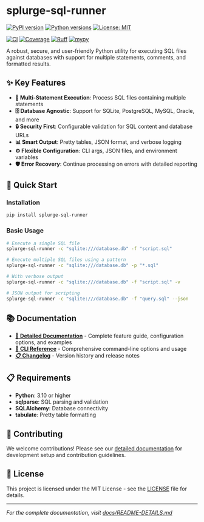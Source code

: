 # splurge-sql-runner

[![PyPI version](https://badge.fury.io/py/splurge-sql-runner.svg)](https://pypi.org/project/splurge-sql-runner/)
[![Python versions](https://img.shields.io/pypi/pyversions/splurge-sql-runner.svg)](https://pypi.org/project/splurge-sql-runner/)
[![License: MIT](https://img.shields.io/badge/License-MIT-blue.svg)](https://opensource.org/licenses/MIT)

[![CI](https://github.com/jim-schilling/splurge-sql-runner/actions/workflows/ci-quick-test.yml/badge.svg)](https://github.com/jim-schilling/splurge-sql-runner/actions/workflows/ci-quick-test.yml)
[![Coverage](https://img.shields.io/badge/coverage-93%25-brightgreen.svg)](https://github.com/jim-schilling/splurge-sql-runner)
[![Ruff](https://img.shields.io/endpoint?url=https://raw.githubusercontent.com/astral-sh/ruff/main/assets/badge/v2.json)](https://github.com/astral-sh/ruff)
[![mypy](https://img.shields.io/badge/mypy-checked-black)](https://mypy-lang.org/)


A robust, secure, and user-friendly Python utility for executing SQL files against databases with support for multiple statements, comments, and formatted results.

## ✨ Key Features

- **🔧 Multi-Statement Execution**: Process SQL files containing multiple statements
- **🗄️ Database Agnostic**: Support for SQLite, PostgreSQL, MySQL, Oracle, and more
- **🔒 Security First**: Configurable validation for SQL content and database URLs
- **📊 Smart Output**: Pretty tables, JSON format, and verbose logging
- **⚙️ Flexible Configuration**: CLI args, JSON files, and environment variables
- **🛡️ Error Recovery**: Continue processing on errors with detailed reporting

## 🚀 Quick Start

### Installation

```bash
pip install splurge-sql-runner
```

### Basic Usage

```bash
# Execute a single SQL file
splurge-sql-runner -c "sqlite:///database.db" -f "script.sql"

# Execute multiple SQL files using a pattern
splurge-sql-runner -c "sqlite:///database.db" -p "*.sql"

# With verbose output
splurge-sql-runner -c "sqlite:///database.db" -f "script.sql" -v

# JSON output for scripting
splurge-sql-runner -c "sqlite:///database.db" -f "query.sql" --json
```

## 📚 Documentation

- **[📖 Detailed Documentation](docs/README-DETAILS.md)** - Complete feature guide, configuration options, and examples
- **[🔧 CLI Reference](docs/cli/CLI-REFERENCE.md)** - Comprehensive command-line options and usage
- **[📋 Changelog](CHANGELOG.md)** - Version history and release notes

## 📋 Requirements

- **Python**: 3.10 or higher
- **sqlparse**: SQL parsing and validation
- **SQLAlchemy**: Database connectivity
- **tabulate**: Pretty table formatting

## 🤝 Contributing

We welcome contributions! Please see our [detailed documentation](docs/README-DETAILS.md#contributing) for development setup and contribution guidelines.

## 📄 License

This project is licensed under the MIT License - see the [LICENSE](LICENSE) file for details.

---

*For the complete documentation, visit [docs/README-DETAILS.md](docs/README-DETAILS.md)*

